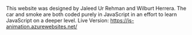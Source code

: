 This website was designed by Jaleed Ur Rehman and Wilburt Herrera. The car and smoke are both coded purely in JavaScript in an effort to learn JavaScript on a deeper level.
Live Version: https://js-animation.azurewebsites.net/
